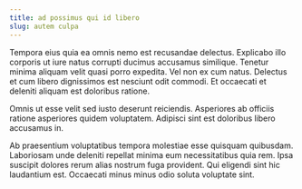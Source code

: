 ```yaml
---
title: ad possimus qui id libero
slug: autem culpa
---
```


Tempora eius quia ea omnis nemo est recusandae delectus. Explicabo illo corporis ut iure natus corrupti ducimus accusamus similique. Tenetur minima aliquam velit quasi porro expedita. Vel non ex cum natus. Delectus et cum libero dignissimos est nesciunt odit commodi. Et occaecati et deleniti aliquam est doloribus ratione.

Omnis ut esse velit sed iusto deserunt reiciendis. Asperiores ab officiis ratione asperiores quidem voluptatem. Adipisci sint est doloribus libero accusamus in.

Ab praesentium voluptatibus tempora molestiae esse quisquam quibusdam. Laboriosam unde deleniti repellat minima eum necessitatibus quia rem. Ipsa suscipit dolores rerum alias nostrum fuga provident. Qui eligendi sint hic laudantium est. Occaecati minus minus odio soluta voluptate sint.
